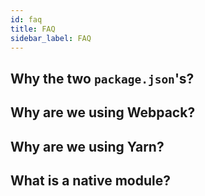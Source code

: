 ```yaml
---
id: faq
title: FAQ
sidebar_label: FAQ
---
```


## Why the two `package.json`'s?

## Why are we using Webpack?

## Why are we using Yarn?

## What is a native module?